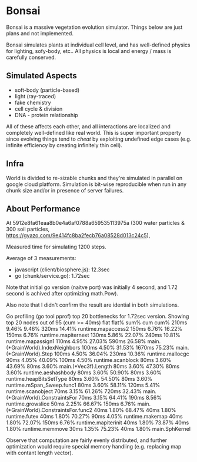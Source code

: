 # Bonsai
Bonsai is a massive vegetation evolution simulator. Things below are just plans and not implemented.

Bonsai simulates plants at individual cell level, and has well-defined physics for lighting, sofy-body, etc..
All physics is local and energy / mass is carefully conserved.

## Simulated Aspects
* soft-body (particle-based)
* light (ray-traced)
* fake chemistry
* cell cycle & division
* DNA - protein relationship

All of these affects each other, and all interactions are localized and completely well-defined like real world.
This is super important property since evolving things tend to *cheat* by exploiting undefined edge cases
(e.g. infinite efficiency by creating infinitely thin cell).

## Infra
World is divided to re-sizable chunks and they're simulated in parallel on google cloud platform.
Simulation is bit-wise reproducible when run in any chunk size and/or in presence of server failures.

## About Performance
At 5912e8fa61eaa8b0e4a6af0788a659535113975a
(300 water particles & 300 soil particles, https://gyazo.com/9e414fc8ba2fecb76a08528d013c24c5),

Measured time for simulating 1200 steps.

Average of 3 measurements:
* javascript (client/biosphere.js): 12.3sec
* go (chunk/service.go): 1.72sec

Note that initial go version (naitve port) was initially 4 second, and 1.72 second is achived after optimizing math.Pow).

Also note that I didn't confirm the result are idential in both simulations.

Go profiling (go tool pprof) top 20 bottlenecks for 1.72sec version.
    Showing top 20 nodes out of 95 (cum >= 40ms)
          flat  flat%   sum%        cum   cum%
         210ms  9.46%  9.46%      320ms 14.41%  runtime.mapaccess2
         150ms  6.76% 16.22%      150ms  6.76%  runtime.mapiternext
         130ms  5.86% 22.07%      240ms 10.81%  runtime.mapassign1
         110ms  4.95% 27.03%      590ms 26.58%  main.(*GrainWorld).IndexNeighbors
         100ms  4.50% 31.53%     1670ms 75.23%  main.(*GrainWorld).Step
         100ms  4.50% 36.04%      230ms 10.36%  runtime.mallocgc
          90ms  4.05% 40.09%      100ms  4.50%  runtime.scanblock
          80ms  3.60% 43.69%       80ms  3.60%  main.(*Vec3f).Length
          80ms  3.60% 47.30%       80ms  3.60%  runtime.aeshashbody
          80ms  3.60% 50.90%       80ms  3.60%  runtime.heapBitsSetType
          80ms  3.60% 54.50%       80ms  3.60%  runtime.mSpan_Sweep.func1
          80ms  3.60% 58.11%      120ms  5.41%  runtime.scanobject
          70ms  3.15% 61.26%      720ms 32.43%  main.(*GrainWorld).ConstraintsFor
          70ms  3.15% 64.41%      190ms  8.56%  runtime.growslice
          50ms  2.25% 66.67%      150ms  6.76%  main.(*GrainWorld).ConstraintsFor.func2
          40ms  1.80% 68.47%       40ms  1.80%  runtime.futex
          40ms  1.80% 70.27%       90ms  4.05%  runtime.makemap
          40ms  1.80% 72.07%      150ms  6.76%  runtime.mapiterinit
          40ms  1.80% 73.87%       40ms  1.80%  runtime.memmove
          30ms  1.35% 75.23%       40ms  1.80%  main.SphKernel

Observe that computation are fairly evenly distributed, and further optimization would require
special memory handling (e.g. replacing map with contant length vector).
